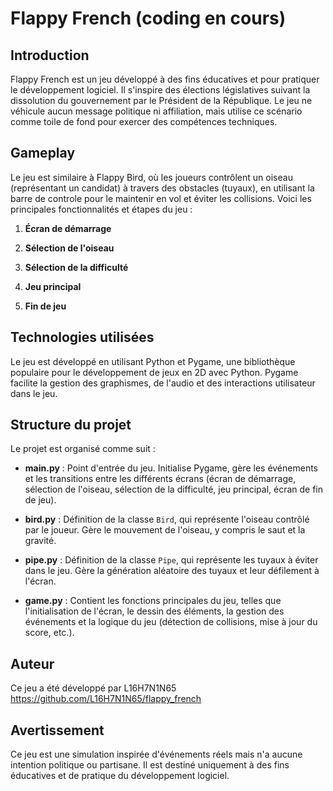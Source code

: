 # Flappy French (coding en cours)

## Introduction
Flappy French est un jeu développé à des fins éducatives et pour pratiquer le développement logiciel. Il s'inspire des élections législatives suivant la dissolution du gouvernement par le Président de la République. Le jeu ne véhicule aucun message politique ni affiliation, mais utilise ce scénario comme toile de fond pour exercer des compétences techniques.

## Gameplay
Le jeu est similaire à Flappy Bird, où les joueurs contrôlent un oiseau (représentant un candidat) à travers des obstacles (tuyaux), en utilisant la barre de controle pour le maintenir en vol et éviter les collisions. Voici les principales fonctionnalités et étapes du jeu :

1. **Écran de démarrage** 

2. **Sélection de l'oiseau** 

3. **Sélection de la difficulté** 
  
4. **Jeu principal** 
  
5. **Fin de jeu** 
  

## Technologies utilisées
Le jeu est développé en utilisant Python et Pygame, une bibliothèque populaire pour le développement de jeux en 2D avec Python. Pygame facilite la gestion des graphismes, de l'audio et des interactions utilisateur dans le jeu.

## Structure du projet
Le projet est organisé comme suit :

- **main.py** : Point d'entrée du jeu. Initialise Pygame, gère les événements et les transitions entre les différents écrans (écran de démarrage, sélection de l'oiseau, sélection de la difficulté, jeu principal, écran de fin de jeu).
  
- **bird.py** : Définition de la classe `Bird`, qui représente l'oiseau contrôlé par le joueur. Gère le mouvement de l'oiseau, y compris le saut et la gravité.

- **pipe.py** : Définition de la classe `Pipe`, qui représente les tuyaux à éviter dans le jeu. Gère la génération aléatoire des tuyaux et leur défilement à l'écran.

- **game.py** : Contient les fonctions principales du jeu, telles que l'initialisation de l'écran, le dessin des éléments, la gestion des événements et la logique du jeu (détection de collisions, mise à jour du score, etc.).


## Auteur
Ce jeu a été développé par L16H7N1N65 https://github.com/L16H7N1N65/flappy_french

## Avertissement
Ce jeu est une simulation inspirée d'événements réels mais n'a aucune intention politique ou partisane. Il est destiné uniquement à des fins éducatives et de pratique du développement logiciel.
